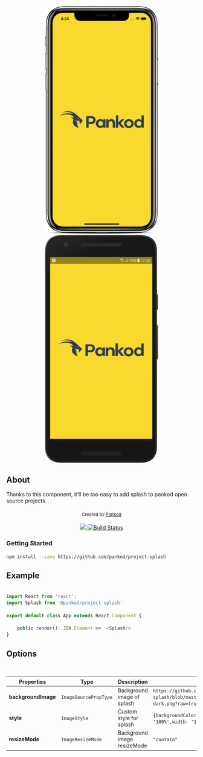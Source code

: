 
<div align="center">
 <img src="screenshots/project-splash-ios.png" width="300px">
 <img src="screenshots/project-splash-android.png" width="300px">
</div>

## About

Thanks to this component, it’ll be too easy to add splash to pankod open source projects.
<div align="center">
  <sub>Created by <a href="https://www.pankod.com">Pankod</a></sub>
</div>
<br/>
<div align="center">
  <!-- CodeCov -->
  <a href="https://codecov.io/gh/pankod/project-splash">
    <img src="https://codecov.io/gh/pankod/project-splash/branch/master/graph/badge.svg" />
  </a>
  <!-- Build Status -->
  <a href="https://travis-ci.org/pankod/project-splash">
    <img src="https://travis-ci.org/pankod/project-splash.svg?branch=master" alt="Build Status" />
  </a>
</div>


### Getting Started

```sh
npm install --save https://github.com/pankod/project-splash
```

## Example
```javascript

import React from 'react';
import Splash from '@pankod/project-splash'

export default class App extends React.Component {

	public render(): JSX.Element =>  <Splash/>
}

```
## Options
<br/>

| Properties          | Type                  | Description                 | Default                                                                                           |
| ------------------- | --------------------- | --------------------------- | ------------------------------------------------------------------------------------------------- |
| **backgroundImage** | `ImageSourcePropType` | Background image of splash  | `https://github.com/pankod/project-splash/blob/master/src/Assets/Images/pankod-dark.png?raw=true` |
| **style**           | `ImageStyle`          | Custom style for splash     | `{backgroundColor:'#F9D92D',height: '100%',width: '100%',zIndex: 1}`                              |
| **resizeMode**      | `ImageResizeMode`     | Background image resizeMode | `"contain"`                                                                                       |



